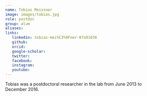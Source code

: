 ```yaml
---
name: Tobias Meissner
image: images/tobias.jpg
role: postdoc
group: alum
aliases:
links:
   linkedin: tobias-mei%C3%9Fner-07a91036
   github:
   orcid: 
   google-scholar:
   twitter:
   facebook:
   instagram: 
   youtube:
---
```


Tobias was a postdoctoral researcher in the lab from June 2013 to December 2016.